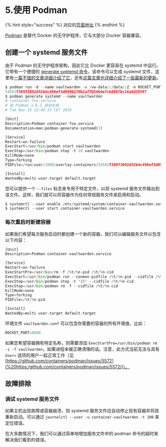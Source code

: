 # 5.使用 Podman

{% hint style="success" %}
对应的[页面地址](https://github.com/dani-garcia/vaultwarden/wiki/Using-Podman)
{% endhint %}

[Podman](https://podman.io) 是替代 Docker 的无守护程序，它与大部分 Docker 容器兼容。

## 创建一个 systemd 服务文件 <a href="creating-a-systemd-service-file" id="creating-a-systemd-service-file"></a>

由于 Podman 的无守护程序架构，因此它比 Docker 更容易在 systemd 中运行。它带有一个便捷的 [generate syetemd 命令](http://docs.podman.io/en/latest/markdown/podman-generate-systemd.1.html)，该命令可以生成 systemd 文件，这里有[一篇不错的文章详细介绍了它](https://www.redhat.com/sysadmin/podman-shareable-systemd-services)，还有[这篇文章也详细介绍了一些最新的更新](https://www.redhat.com/sysadmin/improved-systemd-podman)。

```python
$ podman run -d --name vaultwarden -v /vw-data/:/data/:Z -e ROCKET_PORT=8080 -p 8080:8080 vaultwarden/server:latest
54502f309f3092d32b4c496ef3d099b270b2af7b5464e7cb4887bc16a4d38597
$ podman generate systemd --name vaultwarden
# container-foo.service
# 由 Podman 1.6.2 自动生成
# Tue Nov 19 15:49:15 CET 2019

[Unit]
Description=Podman container-foo.service
Documentation=man:podman-generate-systemd(1)

[Service]
Restart=on-failure
ExecStart=/usr/bin/podman start vaultwarden
ExecStop=/usr/bin/podman stop -t 10 vaultwarden
KillMode=none
Type=forking
PIDFile=/run/user/1000/overlay-containers/54502f309f3092d32b4c496ef3d099b270b2af7b5464e7cb4887bc16a4d38597/userdata/conmon.pid

[Install]
WantedBy=multi-user.target default.target
```

您可以提供一个 `--files` 标志来专用于特定文件，以将 systemd 服务文件输出到该文件。这样，我们就可以将容器作为任何常规服务文件来启用和启动。

```python
$ systemctl --user enable /etc/systemd/system/container-vaultwarden.service
$ systemctl --user start container-vaultwarden.service
```

### 每次重启时新建容器 <a href="new-container-every-restart" id="new-container-every-restart"></a>

如果我们希望每次服务启动时都创建一个新的容器，我们可以编辑服务文件以包含以下内容：

```python
[Unit]
Description=Podman container-vaultwarden.service

[Service]
Restart=on-failure
ExecStartPre=/usr/bin/rm -f /%t/%n-pid /%t/%n-cid
ExecStart=/usr/bin/podman run --conmon-pidfile /%t/%n-pid --cidfile /%t/%n-cid --env-file=/home/spytec/Vaultwarden/vaultwarden.conf -d -p 8080:8080 -v /home/spytec/Vaultwarden/vw-data:/data/:Z vaultwarden/server:latest
ExecStop=/usr/bin/podman stop -t "15" --cidfile /%t/%n-cid
ExecStop=/usr/bin/podman rm -f --cidfile /%t/%n-cid
KillMode=none
Type=forking
PIDFile=/%t/%n-pid

[Install]
WantedBy=multi-user.target default.target
```

环境文件 `vaultwarden.conf` 可以包含你需要的容器的所有环境值，比如：

```python
ROCKET_PORT=8080
```

如果您希望容器拥有特定名称，则需要添加 `ExecStartPre=/usr/bin/podman rm -i -f vaultwarden`，如果进程未被正确清理的话。注意，此方式当前无法与具有 `User=` 选项的用户一起正常工作（见 [https://github.com/containers/podman/issues/5572](%20https:/github.com/containers/podman/issues/5572/)）。

## 故障排除 <a href="troubleshooting" id="troubleshooting"></a>

### 调试 systemd 服务文件 <a href="debugging-systemd-service-file" id="debugging-systemd-service-file"></a>

如果主机出现故障或容器崩溃，则 systemd 服务文件应自动停止现有容器并将其重新启动。可以通过 `journalctl --user -u container-vaultwarden -t 100` 来定位错误。

在大多数情况下，我们可以通过简单地增加服务文件中的 podman 命令的超时来解决我们看到的错误。
